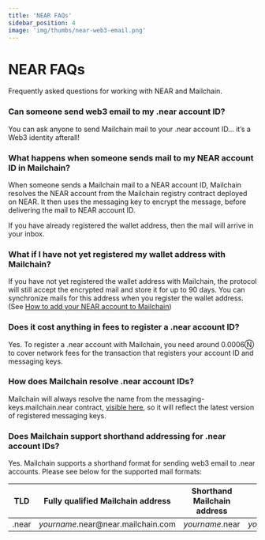 ```yaml
---
title: 'NEAR FAQs'
sidebar_position: 4
image: 'img/thumbs/near-web3-email.png'
---
```


# NEAR FAQs

Frequently asked questions for working with NEAR and Mailchain.

### Can someone send web3 email to my .near account ID?

You can ask anyone to send Mailchain mail to your .near account ID... it’s a Web3 identity afterall!

### What happens when someone sends mail to my NEAR account ID in Mailchain?

When someone sends a Mailchain mail to a NEAR account ID, Mailchain resolves the NEAR account from the Mailchain registry contract deployed on NEAR. It then uses the messaging key to encrypt the message, before delivering the mail to NEAR account ID.

If you have already registered the wallet address, then the mail will arrive in your inbox.

### What if I have not yet registered my wallet address with Mailchain?

If you have not yet registered the wallet address with Mailchain, the protocol will still accept the encrypted mail and store it for up to 90 days. You can synchronize mails for this address when you register the wallet address. (See [How to add your NEAR account to Mailchain](/user/guides/wallets-and-identities/near/near-getting-started#how-to-use-your-near-account-id-with-mailchain))

### Does it cost anything in fees to register a .near account ID?

Yes. To register a .near account with Mailchain, you need around 0.0006Ⓝ to cover network fees for the transaction that registers your account ID and messaging keys.

### How does Mailchain resolve .near account IDs?

Mailchain will always resolve the name from the messaging-keys.mailchain.near contract, [visible here](https://nearblocks.io/address/messaging-keys.mailchain.near), so it will reflect the latest version of registered messaging keys.

### Does Mailchain support shorthand addressing for .near account IDs?

Yes. Mailchain supports a shorthand format for sending web3 email to .near accounts. Please see below for the supported mail formats:

| TLD   | Fully qualified Mailchain address               | Shorthand Mailchain address | Name service address              |
| ----- | ----------------------------------------------- | --------------------------- | --------------------------------- |
| .near | _yourname_.near<span>@</span>near.mailchain.com | _yourname_.near             | _yourname_.near<span>@</span>near |
